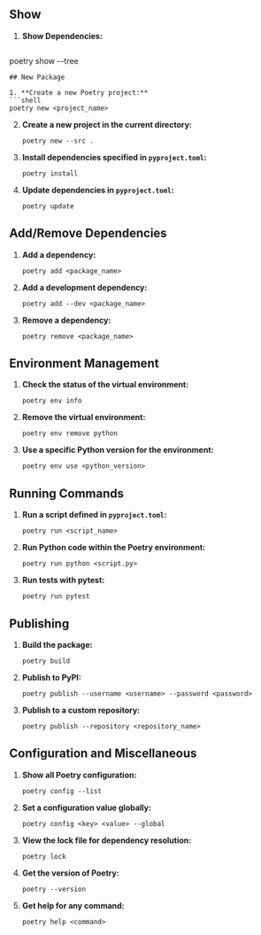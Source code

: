 
## Show

1. **Show Dependencies:**
   ```shell
poetry show --tree
   ```
## New Package

1. **Create a new Poetry project:**
   ```shell
   poetry new <project_name>
   ```

2. **Create a new project in the current directory:**
   ```shell
   poetry new --src .
   ```

3. **Install dependencies specified in `pyproject.toml`:**
   ```shell
   poetry install
   ```

4. **Update dependencies in `pyproject.toml`:**
   ```shell
   poetry update
   ```

## Add/Remove Dependencies

1. **Add a dependency:**
   ```shell
   poetry add <package_name>
   ```

2. **Add a development dependency:**
   ```shell
   poetry add --dev <package_name>
   ```

3. **Remove a dependency:**
   ```shell
   poetry remove <package_name>
   ```

## Environment Management

1. **Check the status of the virtual environment:**
   ```shell
   poetry env info
   ```

2. **Remove the virtual environment:**
   ```shell
   poetry env remove python
   ```

3. **Use a specific Python version for the environment:**
   ```shell
   poetry env use <python_version>
   ```

## Running Commands

1. **Run a script defined in `pyproject.toml`:**
   ```shell
   poetry run <script_name>
   ```

2. **Run Python code within the Poetry environment:**
   ```shell
   poetry run python <script.py>
   ```

3. **Run tests with pytest:**
   ```shell
   poetry run pytest
   ```

## Publishing

1. **Build the package:**
   ```shell
   poetry build
   ```

2. **Publish to PyPI:**
   ```shell
   poetry publish --username <username> --password <password>
   ```

3. **Publish to a custom repository:**
   ```shell
   poetry publish --repository <repository_name>
   ```

## Configuration and Miscellaneous

1. **Show all Poetry configuration:**
   ```shell
   poetry config --list
   ```

2. **Set a configuration value globally:**
   ```shell
   poetry config <key> <value> --global
   ```

3. **View the lock file for dependency resolution:**
   ```shell
   poetry lock
   ```

4. **Get the version of Poetry:**
   ```shell
   poetry --version
   ```

5. **Get help for any command:**
   ```shell
   poetry help <command>
   ```
